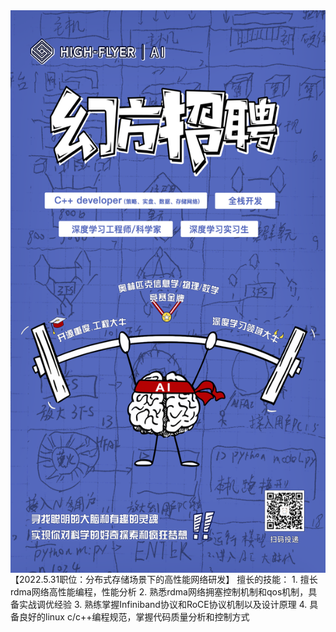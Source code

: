 <img src="https://github.com/cherryhanminmin/cherryhanminmin/blob/main/job%20posting.png" width="600" height="900" align="middle" />  
 【2022.5.31职位：分布式存储场景下的高性能网络研发】  
 擅长的技能：  
 1. 擅长rdma网络高性能编程，性能分析  
 2. 熟悉rdma网络拥塞控制机制和qos机制，具备实战调优经验  
 3. 熟练掌握Infiniband协议和RoCE协议机制以及设计原理  
 4. 具备良好的linux c/c++编程规范，掌握代码质量分析和控制方式  
